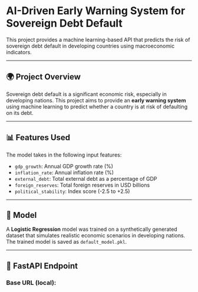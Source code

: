 # AI-Driven Early Warning System for Sovereign Debt Default

This project provides a machine learning-based API that predicts the risk of sovereign debt default in developing countries using macroeconomic indicators.

---

## 🌍 Project Overview

Sovereign debt default is a significant economic risk, especially in developing nations. This project aims to provide an **early warning system** using machine learning to predict whether a country is at risk of defaulting on its debt.

---

## 📊 Features Used

The model takes in the following input features:

- `gdp_growth`: Annual GDP growth rate (%)
- `inflation_rate`: Annual inflation rate (%)
- `external_debt`: Total external debt as a percentage of GDP
- `foreign_reserves`: Total foreign reserves in USD billions
- `political_stability`: Index score (-2.5 to +2.5)

---

## 🤖 Model

A **Logistic Regression** model was trained on a synthetically generated dataset that simulates realistic economic scenarios in developing nations. The trained model is saved as `default_model.pkl`.

---

## 🚀 FastAPI Endpoint

### Base URL (local):
